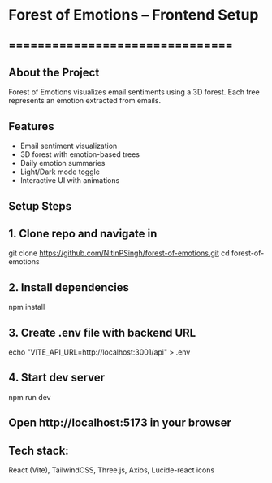 
# Forest of Emotions – Frontend Setup
## ===============================

## About the Project
 Forest of Emotions visualizes email sentiments using a 3D forest.
 Each tree represents an emotion extracted from emails.

## Features
 - Email sentiment visualization
 - 3D forest with emotion-based trees
 - Daily emotion summaries
 - Light/Dark mode toggle
 - Interactive UI with animations

## Setup Steps

## 1. Clone repo and navigate in
git clone https://github.com/NitinPSingh/forest-of-emotions.git
cd forest-of-emotions

## 2. Install dependencies
npm install

## 3. Create .env file with backend URL
echo "VITE_API_URL=http://localhost:3001/api" > .env

## 4. Start dev server
npm run dev

## Open http://localhost:5173 in your browser

## Tech stack:
 React (Vite), TailwindCSS, Three.js, Axios, Lucide-react icons
